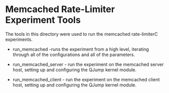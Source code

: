 Memcached Rate-Limiter Experiment Tools
=======================================

The tools in this directory were used to run the memcached rate-limiterC experiments. 

- run_memcached -runs the experiment from a high level, iterating through all of the configurations and all of the parameters. 

- run_memcached_server - run the experiment on the memcached server host, setting up and configuring the QJump kernel module.

- run_memcached_client - run the experiment on the memcached client host, setting up and configuring the QJump kernel module. 


